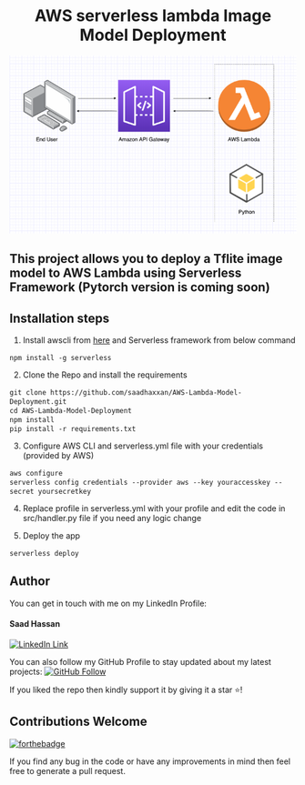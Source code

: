<div align="center">
<h1>AWS serverless lambda Image Model Deployment</h1>
   <div align="center">
    <img src="architecture.png" width='700'/>
  </div>
</div>


<h2>This project allows you to deploy a Tflite image model to AWS Lambda using Serverless Framework (Pytorch version is coming soon)</h2>

## Installation steps

1. Install awscli from [here](https://docs.aws.amazon.com/cli/latest/userguide/getting-started-install.html) and Serverless framework from below command
```
npm install -g serverless
```

2. Clone the Repo and install the requirements

```
git clone https://github.com/saadhaxxan/AWS-Lambda-Model-Deployment.git
cd AWS-Lambda-Model-Deployment
npm install
pip install -r requirements.txt
```
3. Configure AWS CLI and serverless.yml file with your credentials (provided by AWS)
```
aws configure
serverless config credentials --provider aws --key youraccesskey --secret yoursecretkey
```
4. Replace profile in serverless.yml with your profile and edit the code in src/handler.py file if you need any logic change

5. Deploy the app 
```
serverless deploy
```

## Author
You can get in touch with me on my LinkedIn Profile:

#### Saad Hassan
[![LinkedIn Link](https://img.shields.io/badge/Connect-saadhaxxan-blue.svg?logo=linkedin&longCache=true&style=social&label=Connect
)](https://www.linkedin.com/in/saadhaxxan)

You can also follow my GitHub Profile to stay updated about my latest projects: [![GitHub Follow](https://img.shields.io/badge/Connect-saadhaxxan-blue.svg?logo=Github&longCache=true&style=social&label=Follow)](https://github.com/saadhaxxan)

If you liked the repo then kindly support it by giving it a star ⭐!

## Contributions Welcome
[![forthebadge](https://forthebadge.com/images/badges/built-with-love.svg)](#)

If you find any bug in the code or have any improvements in mind then feel free to generate a pull request.

